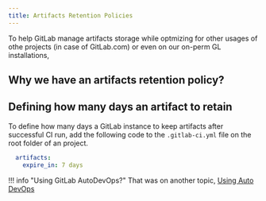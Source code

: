 ```yaml
---
title: Artifacts Retention Policies
---
```


To help GitLab manage artifacts storage while optmizing for other usages of othe projects (in case of GitLab.com) or even on our on-perm GL installations,

## Why we have an artifacts retention policy?

## Defining how many days an artifact to retain

To define how many days a GitLab instance to keep artifacts after successful CI run, add the following code to the `.gitlab-ci.yml` file on the root folder of an project. 

```yaml
  artifacts:
    expire_in: 7 days
```

!!! info "Using GitLab AutoDevOps?"
    That was on another topic, [Using Auto DevOps](the-gitlab-way/runners/auto-devops)
